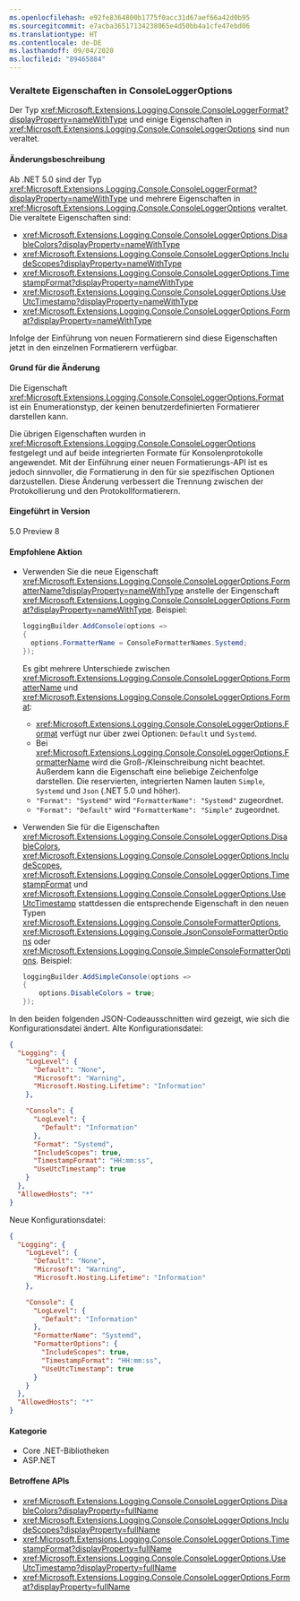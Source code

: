 ```yaml
---
ms.openlocfilehash: e92fe8364800b1775f0acc31d67aef66a42d0b95
ms.sourcegitcommit: e7acba36517134238065e4d50bb4a1cfe47ebd06
ms.translationtype: HT
ms.contentlocale: de-DE
ms.lasthandoff: 09/04/2020
ms.locfileid: "89465884"
---
```

### <a name="obsolete-properties-on-consoleloggeroptions"></a>Veraltete Eigenschaften in ConsoleLoggerOptions

Der Typ <xref:Microsoft.Extensions.Logging.Console.ConsoleLoggerFormat?displayProperty=nameWithType> und einige Eigenschaften in <xref:Microsoft.Extensions.Logging.Console.ConsoleLoggerOptions> sind nun veraltet.

#### <a name="change-description"></a>Änderungsbeschreibung

Ab .NET 5.0 sind der Typ <xref:Microsoft.Extensions.Logging.Console.ConsoleLoggerFormat?displayProperty=nameWithType> und mehrere Eigenschaften in <xref:Microsoft.Extensions.Logging.Console.ConsoleLoggerOptions> veraltet. Die veraltete Eigenschaften sind:

- <xref:Microsoft.Extensions.Logging.Console.ConsoleLoggerOptions.DisableColors?displayProperty=nameWithType>
- <xref:Microsoft.Extensions.Logging.Console.ConsoleLoggerOptions.IncludeScopes?displayProperty=nameWithType>
- <xref:Microsoft.Extensions.Logging.Console.ConsoleLoggerOptions.TimestampFormat?displayProperty=nameWithType>
- <xref:Microsoft.Extensions.Logging.Console.ConsoleLoggerOptions.UseUtcTimestamp?displayProperty=nameWithType>
- <xref:Microsoft.Extensions.Logging.Console.ConsoleLoggerOptions.Format?displayProperty=nameWithType>

Infolge der Einführung von neuen Formatierern sind diese Eigenschaften jetzt in den einzelnen Formatierern verfügbar.

#### <a name="reason-for-change"></a>Grund für die Änderung

Die Eigenschaft <xref:Microsoft.Extensions.Logging.Console.ConsoleLoggerOptions.Format> ist ein Enumerationstyp, der keinen benutzerdefinierten Formatierer darstellen kann.

Die übrigen Eigenschaften wurden in <xref:Microsoft.Extensions.Logging.Console.ConsoleLoggerOptions> festgelegt und auf beide integrierten Formate für Konsolenprotokolle angewendet. Mit der Einführung einer neuen Formatierungs-API ist es jedoch sinnvoller, die Formatierung in den für sie spezifischen Optionen darzustellen. Diese Änderung verbessert die Trennung zwischen der Protokollierung und den Protokollformatierern.

#### <a name="version-introduced"></a>Eingeführt in Version

5.0 Preview 8

#### <a name="recommended-action"></a>Empfohlene Aktion

- Verwenden Sie die neue Eigenschaft <xref:Microsoft.Extensions.Logging.Console.ConsoleLoggerOptions.FormatterName?displayProperty=nameWithType> anstelle der Eingenschaft <xref:Microsoft.Extensions.Logging.Console.ConsoleLoggerOptions.Format?displayProperty=nameWithType>. Beispiel:

  ```csharp
  loggingBuilder.AddConsole(options =>
  {
    options.FormatterName = ConsoleFormatterNames.Systemd;
  });
  ```

  Es gibt mehrere Unterschiede zwischen <xref:Microsoft.Extensions.Logging.Console.ConsoleLoggerOptions.FormatterName> und <xref:Microsoft.Extensions.Logging.Console.ConsoleLoggerOptions.Format>:

  - <xref:Microsoft.Extensions.Logging.Console.ConsoleLoggerOptions.Format> verfügt nur über zwei Optionen: `Default` und `Systemd`.
  - Bei <xref:Microsoft.Extensions.Logging.Console.ConsoleLoggerOptions.FormatterName> wird die Groß-/Kleinschreibung nicht beachtet. Außerdem kann die Eigenschaft eine beliebige Zeichenfolge darstellen. Die reservierten, integrierten Namen lauten `Simple`, `Systemd` und `Json` (.NET 5.0 und höher).
  - `"Format": "Systemd"` wird `"FormatterName": "Systemd"` zugeordnet.
  - `"Format": "Default"` wird `"FormatterName": "Simple"` zugeordnet.

- Verwenden Sie für die Eigenschaften <xref:Microsoft.Extensions.Logging.Console.ConsoleLoggerOptions.DisableColors>, <xref:Microsoft.Extensions.Logging.Console.ConsoleLoggerOptions.IncludeScopes>, <xref:Microsoft.Extensions.Logging.Console.ConsoleLoggerOptions.TimestampFormat> und <xref:Microsoft.Extensions.Logging.Console.ConsoleLoggerOptions.UseUtcTimestamp> stattdessen die entsprechende Eigenschaft in den neuen Typen <xref:Microsoft.Extensions.Logging.Console.ConsoleFormatterOptions>, <xref:Microsoft.Extensions.Logging.Console.JsonConsoleFormatterOptions> oder <xref:Microsoft.Extensions.Logging.Console.SimpleConsoleFormatterOptions>. Beispiel:

  ```csharp
  loggingBuilder.AddSimpleConsole(options =>
  {
      options.DisableColors = true;
  });
  ```

In den beiden folgenden JSON-Codeausschnitten wird gezeigt, wie sich die Konfigurationsdatei ändert. Alte Konfigurationsdatei:

```json
{
  "Logging": {
    "LogLevel": {
      "Default": "None",
      "Microsoft": "Warning",
      "Microsoft.Hosting.Lifetime": "Information"
    },

    "Console": {
      "LogLevel": {
        "Default": "Information"
      },
      "Format": "Systemd",
      "IncludeScopes": true,
      "TimestampFormat": "HH:mm:ss",
      "UseUtcTimestamp": true
    }
  },
  "AllowedHosts": "*"
}
```

Neue Konfigurationsdatei:

```json
{
  "Logging": {
    "LogLevel": {
      "Default": "None",
      "Microsoft": "Warning",
      "Microsoft.Hosting.Lifetime": "Information"
    },

    "Console": {
      "LogLevel": {
        "Default": "Information"
      },
      "FormatterName": "Systemd",
      "FormatterOptions": {
        "IncludeScopes": true,
        "TimestampFormat": "HH:mm:ss",
        "UseUtcTimestamp": true
      }
    }
  },
  "AllowedHosts": "*"
}
```

#### <a name="category"></a>Kategorie

- Core .NET-Bibliotheken
- ASP.NET

#### <a name="affected-apis"></a>Betroffene APIs

- <xref:Microsoft.Extensions.Logging.Console.ConsoleLoggerOptions.DisableColors?displayProperty=fullName>
- <xref:Microsoft.Extensions.Logging.Console.ConsoleLoggerOptions.IncludeScopes?displayProperty=fullName>
- <xref:Microsoft.Extensions.Logging.Console.ConsoleLoggerOptions.TimestampFormat?displayProperty=fullName>
- <xref:Microsoft.Extensions.Logging.Console.ConsoleLoggerOptions.UseUtcTimestamp?displayProperty=fullName>
- <xref:Microsoft.Extensions.Logging.Console.ConsoleLoggerOptions.Format?displayProperty=fullName>

<!--

#### Affected APIs

- `P:Microsoft.Extensions.Logging.Console.ConsoleLoggerOptions.DisableColors`
- `P:Microsoft.Extensions.Logging.Console.ConsoleLoggerOptions.IncludeScopes`
- `P:Microsoft.Extensions.Logging.Console.ConsoleLoggerOptions.TimestampFormat`
- `P:Microsoft.Extensions.Logging.Console.ConsoleLoggerOptions.UseUtcTimestamp`
- `P:Microsoft.Extensions.Logging.Console.ConsoleLoggerOptions.Format`

-->
